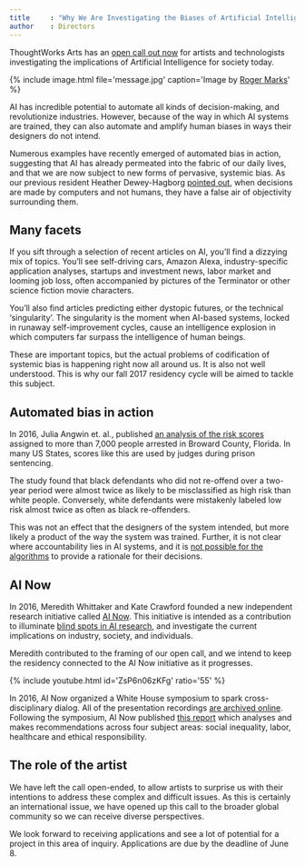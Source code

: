 ```yaml
---
title     : "Why We Are Investigating the Biases of Artificial Intelligence"
author    : Directors
---
```


<p>ThoughtWorks Arts has an <a href="https://thoughtworksarts.io/open-call/2017-implications-of-ai/">open call out now</a> for artists and technologists investigating the implications of Artificial Intelligence for society today.</p>

{% include image.html file='message.jpg'
   caption='Image by <a href="https://www.flickr.com/photos/rpmarks/32144425053/">Roger Marks</a>' %}

<p>AI has incredible potential to automate all kinds of decision-making, and revolutionize industries. However, because of the way in which AI systems are trained, they can also automate and amplify human biases in ways their designers do not intend.</p>

<!--excerpt-ends-->

<p>Numerous examples have recently emerged of automated bias in action, suggesting that AI has already permeated into the fabric of our daily lives, and that we are now subject to new forms of pervasive, systemic bias. As our previous resident Heather Dewey-Hagborg <a href="https://thenewinquiry.com/sci-fi-crime-drama-with-a-strong-black-lead/">pointed out</a>, when decisions are made by computers and not humans, they have a false air of objectivity surrounding them.</p>

<h2>Many facets</h2>
<p>If you sift through a selection of recent articles on AI, you&rsquo;ll find a dizzying mix of topics. You&rsquo;ll see self-driving cars, Amazon Alexa, industry-specific application analyses, startups and investment news, labor market and looming job loss, often accompanied by pictures of the Terminator or other science fiction movie characters.</p>

<p>You&rsquo;ll also find articles predicting either dystopic futures, or the technical &lsquo;singularity&rsquo;. The singularity is the moment when AI-based systems, locked in runaway self-improvement cycles, cause an intelligence explosion in which computers far surpass the intelligence of human beings.</p>

<p>These are important topics, but the actual problems of codification of systemic bias is happening right now all around us. It is also not well understood. This is why our fall 2017 residency cycle will be aimed to tackle this subject.</p>

<h2>Automated bias in action</h2>
<p>In 2016, Julia Angwin et. al., published <a href="https://www.propublica.org/article/machine-bias-risk-assessments-in-criminal-sentencing">an analysis of the risk scores</a> assigned to more than 7,000 people arrested in Broward County, Florida. In many US States, scores like this are used by judges during prison sentencing.</p>

<p>The study found that black defendants who did not re-offend over a two-year period were almost twice as likely to be misclassified as high risk than white people. Conversely, white defendants were mistakenly labeled low risk almost twice as often as black re-offenders.</p>

<p>This was not an effect that the designers of the system intended, but more likely a product of the way the system was trained. Further, it is not clear where accountability lies in AI systems, and it is <a href="https://www.technologyreview.com/s/604087/the-dark-secret-at-the-heart-of-ai/">not possible for the algorithms</a> to provide a rationale for their decisions.</p>

<h2>AI Now</h2>
<p>In 2016, Meredith Whittaker and Kate Crawford founded a new independent research initiative called <a href="https://artificialintelligencenow.com/">AI Now</a>. This initiative is intended as a contribution to illuminate <a href="http://www.nature.com/news/there-is-a-blind-spot-in-ai-research-1.20805">blind spots in AI research</a>, and investigate the current implications on industry, society, and individuals.</p>

<p>Meredith contributed to the framing of our open call, and we intend to keep the residency connected to the AI Now initiative as it progresses.</p>

{% include youtube.html id='ZsP6n06zKFg' ratio='55' %}

<p>In 2016, AI Now organized a White House symposium to spark cross-disciplinary dialog. All of the presentation recordings <a href="https://www.youtube.com/playlist?list=PLsHf1QGJz7usWgjBKoZIoJrYugNWSDQDK">are archived online</a>. Following the symposium, AI Now published <a href="https://artificialintelligencenow.com/media/documents/AINowSummaryReport_3_RpmwKHu.pdf">this report</a> which analyses and makes recommendations across four subject areas: social inequality, labor, healthcare and ethical responsibility.</p>

<h2>The role of the artist</h2>
<p>We have left the call open-ended, to allow artists to surprise us with their intentions to address these complex and difficult issues. As this is certainly an international issue, we have opened up this call to the broader global community so we can receive diverse perspectives.</p>

<p>We look forward to receiving applications and see a lot of potential for a project in this area of inquiry. Applications are due by the deadline of June 8.</p>
